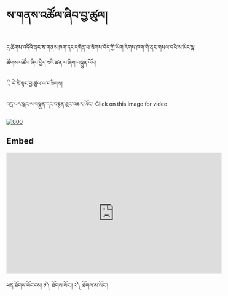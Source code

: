 #  ས་གནས་འཚོལ་ཞིབ་བྱ་ཚུལ།

དྲ་ཚིགས་འདིའི་ནང་ས་གནས་ཁག་དང་དགོན་པ་སོགས་བོད་ཀྱི་ཡིག་རིགས་ཁག་གི་ནང་གསལ་བའི་ས་མིང་སྣ་ཚོགས་འཚོལ་ཞིབ་བྱེད་སའི་ཚན་པ་ཞིག་བསྐྲུན་ཡོད།

👇 དེ་ཇི་ལྟར་བྱ་ཚུལ་ལ་གཟིགས།

འདྲ་པར་སྒང་ལ་བསྣུན་དང་བརྙན་ཐུང་འཆར་ཡོང་། Click on this image for video

[![800](https://user-images.githubusercontent.com/28945342/229046317-71808630-dc45-4e86-9d54-85be8e685275.png)](https://youtu.be/Ev97qcbHvUo)

## Embed

<iframe width="560" height="315" src="https://www.youtube.com/embed/Ev97qcbHvUo" title="YouTube video player" frameborder="0" allow="accelerometer; autoplay; clipboard-write; encrypted-media; gyroscope; picture-in-picture; web-share" allowfullscreen></iframe>

ཕན་ཐོགས་སོང་ངམ། ༡༽ ཐོགས་སོང་། ༢༽ ཐོགས་མ་སོང་།

